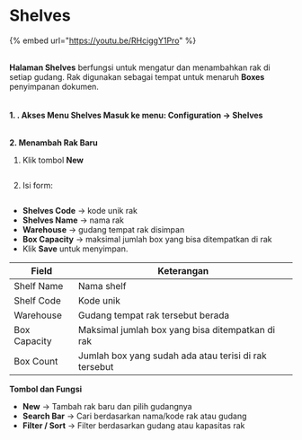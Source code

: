 # Shelves

{% embed url="https://youtu.be/RHciggY1Pro" %}

\
**Halaman Shelves** berfungsi untuk mengatur dan menambahkan rak di setiap gudang. Rak digunakan sebagai tempat untuk menaruh **Boxes** penyimpanan dokumen.

<figure><img src="https://document-management-system-1.gitbook.io/document-management-system/~gitbook/image?url=https%3A%2F%2F1011768869-files.gitbook.io%2F%7E%2Ffiles%2Fv0%2Fb%2Fgitbook-x-prod.appspot.com%2Fo%2Fspaces%252FLEturytqtHGPsYdglHaB%252Fuploads%252F0u4sjwDy3nYxJy6BsZB4%252Fimage.png%3Falt%3Dmedia%26token%3Dbfec9a66-a409-4bef-8b90-04c321f72845&#x26;width=768&#x26;dpr=4&#x26;quality=100&#x26;sign=bfa89f7f&#x26;sv=2" alt=""><figcaption></figcaption></figure>

#### **1. . Akses Menu Shelves** Masuk ke menu: **Configuration → Shelves** <a href="#id-1.-akses-menu-shelves" id="id-1.-akses-menu-shelves"></a>

<figure><img src="https://document-management-system-1.gitbook.io/document-management-system/~gitbook/image?url=https%3A%2F%2F1011768869-files.gitbook.io%2F%7E%2Ffiles%2Fv0%2Fb%2Fgitbook-x-prod.appspot.com%2Fo%2Fspaces%252FLEturytqtHGPsYdglHaB%252Fuploads%252FkNOlsvXcsFjK9BBbLdAE%252FUntitled%2520design.png%3Falt%3Dmedia%26token%3D4eb7abba-9e0a-4a64-be13-84b2a02de56d&#x26;width=768&#x26;dpr=4&#x26;quality=100&#x26;sign=be48f0f0&#x26;sv=2" alt=""><figcaption></figcaption></figure>

**2. Menambah Rak Baru**

1.  Klik tombol **New**

    <figure><img src="https://document-management-system-1.gitbook.io/document-management-system/~gitbook/image?url=https%3A%2F%2F1011768869-files.gitbook.io%2F%7E%2Ffiles%2Fv0%2Fb%2Fgitbook-x-prod.appspot.com%2Fo%2Fspaces%252FLEturytqtHGPsYdglHaB%252Fuploads%252FfNKY01xDDs41p9qnIUPl%252Fimage.png%3Falt%3Dmedia%26token%3Dc7ca4535-ccc3-4f5e-a93e-2c393e78d331&#x26;width=768&#x26;dpr=4&#x26;quality=100&#x26;sign=84769131&#x26;sv=2" alt=""><figcaption></figcaption></figure>
2.  Isi form:



    <figure><img src="https://document-management-system-1.gitbook.io/document-management-system/~gitbook/image?url=https%3A%2F%2F1011768869-files.gitbook.io%2F%7E%2Ffiles%2Fv0%2Fb%2Fgitbook-x-prod.appspot.com%2Fo%2Fspaces%252FLEturytqtHGPsYdglHaB%252Fuploads%252FDsc6k660n3I87fbhmyyI%252Fimage.png%3Falt%3Dmedia%26token%3Df8f44001-9210-4c89-8b3d-02a8b1de5b49&#x26;width=768&#x26;dpr=4&#x26;quality=100&#x26;sign=80682385&#x26;sv=2" alt=""><figcaption></figcaption></figure>

* **Shelves Code** → kode unik rak
* **Shelves Name** → nama rak
* **Warehouse** → gudang tempat rak disimpan
* **Box Capacity** → maksimal jumlah box yang bisa ditempatkan di rak
* Klik **Save** untuk menyimpan.

| Field        | Keterangan                                            |
| ------------ | ----------------------------------------------------- |
| Shelf Name   | Nama shelf                                            |
| Shelf Code   | Kode unik                                             |
| Warehouse    | Gudang tempat rak tersebut berada                     |
| Box Capacity | Maksimal jumlah box yang bisa ditempatkan di rak      |
| Box Count    | Jumlah box yang sudah ada atau terisi di rak tersebut |

**Tombol dan Fungsi**

* **New** → Tambah rak baru dan pilih gudangnya
* **Search Bar** → Cari berdasarkan nama/kode rak atau gudang
* **Filter / Sort** → Filter berdasarkan gudang atau kapasitas rak

[\
](https://document-management-system-1.gitbook.io/document-management-system/persiapan-implementasi/konfigurasi-modul/warehouse/melihat-rak-box-dan-dokumen-di-warehouse)
